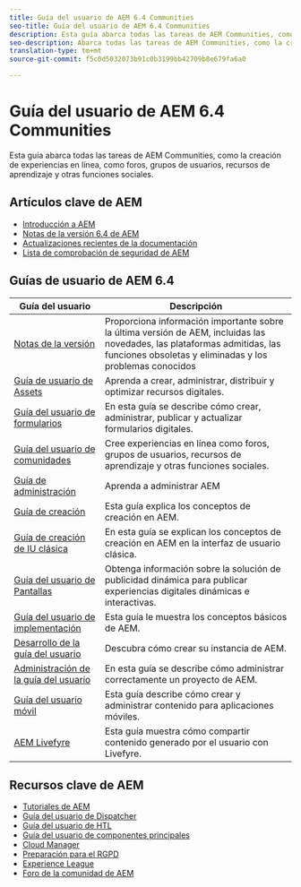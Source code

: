 ```yaml
---
title: Guía del usuario de AEM 6.4 Communities
seo-title: Guía del usuario de AEM 6.4 Communities
description: Esta guía abarca todas las tareas de AEM Communities, como la creación de experiencias en línea, como foros, grupos de usuarios, recursos de aprendizaje y otras funciones sociales.
seo-description: Abarca todas las tareas de AEM Communities, como la creación de experiencias en línea, como foros, grupos de usuarios, recursos de aprendizaje y otras funciones sociales.
translation-type: tm+mt
source-git-commit: f5c0d5032073b91c0b3199bb42709b8e679fa6a0

---
```



# Guía del usuario de AEM 6.4 Communities

Esta guía abarca todas las tareas de AEM Communities, como la creación de experiencias en línea, como foros, grupos de usuarios, recursos de aprendizaje y otras funciones sociales.

## Artículos clave de AEM

* [Introducción a AEM](https://helpx.adobe.com/experience-manager/get-started.html)
* [Notas de la versión 6.4 de AEM](/help/release-notes/home.md)
* [Actualizaciones recientes de la documentación](https://helpx.adobe.com/experience-manager/documentation-updates.html)
* [Lista de comprobación de seguridad de AEM](/help/sites-administering/security-checklist.md)

## Guías de usuario de AEM 6.4

| Guía del usuario | Descripción |
|--- |---|
| [Notas de la versión](/help/release-notes/home.md) | Proporciona información importante sobre la última versión de AEM, incluidas las novedades, las plataformas admitidas, las funciones obsoletas y eliminadas y los problemas conocidos |
| [Guía de usuario de Assets](/help/assets/home.md) | Aprenda a crear, administrar, distribuir y optimizar recursos digitales. |
| [Guía del usuario de formularios](/help/forms/home.md) | En esta guía se describe cómo crear, administrar, publicar y actualizar formularios digitales. |
| [Guía del usuario de comunidades](/help/communities/home.md) | Cree experiencias en línea como foros, grupos de usuarios, recursos de aprendizaje y otras funciones sociales. |
| [Guía de administración](/help/sites-administering/home.md) | Aprenda a administrar AEM |
| [Guía de creación](/help/sites-authoring/home.md) | Esta guía explica los conceptos de creación en AEM. |
| [Guía de creación de IU clásica](/help/sites-classic-ui-authoring/home.md) | En esta guía se explican los conceptos de creación en AEM en la interfaz de usuario clásica. |
| [Guía del usuario de Pantallas](/help/screens/home.md) | Obtenga información sobre la solución de publicidad dinámica para publicar experiencias digitales dinámicas e interactivas. |
| [Guía del usuario de implementación](/help/sites-deploying/home.md) | Esta guía le muestra los conceptos básicos de AEM. |
| [Desarrollo de la guía del usuario](/help/sites-developing/home.md) | Descubra cómo crear su instancia de AEM. |
| [Administración de la guía del usuario](/help/managing/home.md) | En esta guía se describe cómo administrar correctamente un proyecto de AEM. |
| [Guía del usuario móvil](/help/mobile/home.md) | Esta guía describe cómo crear y administrar contenido para aplicaciones móviles. |
| [AEM Livefyre](https://marketing.adobe.com/resources/help/en_US/livefyre/home.html) | Esta guía muestra cómo compartir contenido generado por el usuario con Livefyre. |

## Recursos clave de AEM

* [Tutoriales de AEM](https://helpx.adobe.com/experience-manager/kt/index/aem-6-4-videos.html)
* [Guía del usuario de Dispatcher](https://docs.adobe.com/content/help/en/experience-manager-dispatcher/using/dispatcher.html)
* [Guía del usuario de HTL](https://docs.adobe.com/content/help/en/experience-manager-htl/using/overview.html)
* [Guía del usuario de componentes principales](https://docs.adobe.com/content/help/en/experience-manager-core-components/using/introduction.html)
* [Cloud Manager](https://docs.adobe.com/content/help/en/experience-manager-cloud-manager/using/introduction-to-cloud-manager.html)
* [Preparación para el RGPD](/help/managing/data-protection-and-privacy.md)
* [Experience League](https://guided.adobe.com/?promoid=K42KVXHD&mv=other#solutions/experience-manager)
* [Foro de la comunidad de AEM](https://forums.adobe.com/community/experience-cloud/marketing-cloud/experience-manager)